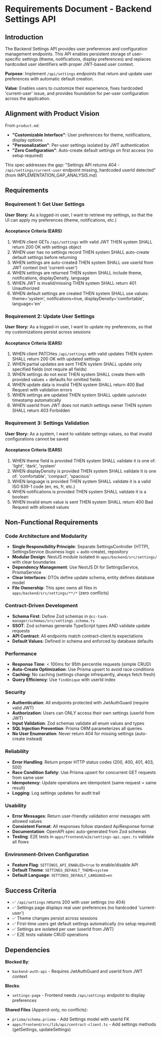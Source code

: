 # Requirements Document - Backend Settings API

## Introduction

The Backend Settings API provides user preferences and configuration management endpoints. This API enables persistent storage of user-specific settings (theme, notifications, display preferences) and replaces hardcoded user identifiers with proper JWT-based user context.

**Purpose**: Implement `/api/settings` endpoints that return and update user preferences with automatic default creation.

**Value**: Enables users to customize their experience, fixes hardcoded 'current-user' issue, and provides foundation for per-user configuration across the application.

## Alignment with Product Vision

From `product.md`:
- **"Customizable Interface"**: User preferences for theme, notifications, display options
- **"Personalization"**: Per-user settings isolated by JWT authentication
- **"Zero Configuration"**: Auto-create default settings on first access (no setup required)

This spec addresses the gap: "Settings API returns 404 - `/api/settings/current-user` endpoint missing, hardcoded userId detected" (from IMPLEMENTATION_GAP_ANALYSIS.md)

## Requirements

### Requirement 1: Get User Settings

**User Story:** As a logged-in user, I want to retrieve my settings, so that the UI can apply my preferences (theme, notifications, etc.)

#### Acceptance Criteria (EARS)

1. WHEN client GETs `/api/settings` with valid JWT THEN system SHALL return 200 OK with settings object
2. WHEN user has no settings record THEN system SHALL auto-create default settings before returning
3. WHEN settings are auto-created THEN system SHALL use userId from JWT context (not 'current-user')
4. WHEN settings are returned THEN system SHALL include theme, notifications, displayDensity, language
5. WHEN JWT is invalid/missing THEN system SHALL return 401 Unauthorized
6. WHEN default settings are created THEN system SHALL use values: theme='system', notifications=true, displayDensity='comfortable', language='en'

### Requirement 2: Update User Settings

**User Story:** As a logged-in user, I want to update my preferences, so that my customizations persist across sessions

#### Acceptance Criteria (EARS)

1. WHEN client PATCHes `/api/settings` with valid updates THEN system SHALL return 200 OK with updated settings
2. WHEN partial updates are sent THEN system SHALL update only specified fields (not require all fields)
3. WHEN settings do not exist THEN system SHALL create them with provided values + defaults for omitted fields
4. WHEN update data is invalid THEN system SHALL return 400 Bad Request with validation errors
5. WHEN settings are updated THEN system SHALL update `updatedAt` timestamp automatically
6. WHEN userId from JWT does not match settings owner THEN system SHALL return 403 Forbidden

### Requirement 3: Settings Validation

**User Story:** As a system, I want to validate settings values, so that invalid configurations cannot be saved

#### Acceptance Criteria (EARS)

1. WHEN theme field is provided THEN system SHALL validate it is one of: 'light', 'dark', 'system'
2. WHEN displayDensity is provided THEN system SHALL validate it is one of: 'comfortable', 'compact', 'spacious'
3. WHEN language is provided THEN system SHALL validate it is a valid ISO 639-1 code (en, es, fr, etc.)
4. WHEN notifications is provided THEN system SHALL validate it is a boolean
5. WHEN invalid enum value is sent THEN system SHALL return 400 Bad Request with allowed values

## Non-Functional Requirements

### Code Architecture and Modularity
- **Single Responsibility Principle**: Separate SettingsController (HTTP), SettingsService (business logic + auto-create), repository
- **Modular Design**: NestJS module isolated in `apps/backend/src/settings/` with clear boundaries
- **Dependency Management**: Use NestJS DI for SettingsService, PrismaService
- **Clear Interfaces**: DTOs define update schema, entity defines database model
- **File Ownership**: This spec owns all files in `apps/backend/src/settings/**/*` (zero conflicts)

### Contract-Driven Development
- **Schema First**: Define Zod schemas in `@cc-task-manager/schemas/src/settings.schema.ts`
- **SSOT**: Zod schemas generate TypeScript types AND validate update requests
- **API Contract**: All endpoints match contract-client.ts expectations
- **Default Values**: Defined in schema and enforced by database defaults

### Performance
- **Response Time**: < 100ms for 95th percentile requests (simple CRUD)
- **Auto-Create Optimization**: Use Prisma upsert to avoid race conditions
- **Caching**: No caching (settings change infrequently, always fetch fresh)
- **Query Efficiency**: Use `findUnique` with userId index

### Security
- **Authentication**: All endpoints protected with JwtAuthGuard (require valid JWT)
- **Authorization**: Users can ONLY access their own settings (userId from JWT)
- **Input Validation**: Zod schemas validate all enum values and types
- **SQL Injection Prevention**: Prisma ORM parameterizes all queries
- **No User Enumeration**: Never return 404 for missing settings (auto-create instead)

### Reliability
- **Error Handling**: Return proper HTTP status codes (200, 400, 401, 403, 500)
- **Race Condition Safety**: Use Prisma upsert for concurrent GET requests from same user
- **Idempotency**: Update operations are idempotent (same request = same result)
- **Logging**: Log settings updates for audit trail

### Usability
- **Error Messages**: Return user-friendly validation error messages with allowed values
- **Consistent Format**: All responses follow standard ApiResponse<T> format
- **Documentation**: OpenAPI spec auto-generated from Zod schemas
- **Testing**: E2E tests in `apps/frontend/e2e/settings-api.spec.ts` validate all flows

### Environment-Driven Configuration
- **Feature Flag**: `SETTINGS_API_ENABLED=true` to enable/disable API
- **Default Theme**: `SETTINGS_DEFAULT_THEME=system`
- **Default Language**: `SETTINGS_DEFAULT_LANGUAGE=en`

## Success Criteria

- ✅ `/api/settings` returns 200 with user settings (no 404)
- ✅ Settings page displays real user preferences (no hardcoded 'current-user')
- ✅ Theme changes persist across sessions
- ✅ First-time users get default settings automatically (no setup required)
- ✅ Settings are isolated per user (userId from JWT)
- ✅ E2E tests validate CRUD operations

## Dependencies

**Blocked By**:
- `backend-auth-api` - Requires JwtAuthGuard and userId from JWT context

**Blocks**:
- `settings-page` - Frontend needs `/api/settings` endpoint to display preferences

**Shared Files** (Append-only, no conflicts):
- `prisma/schema.prisma` - Add Settings model with userId FK
- `apps/frontend/src/lib/api/contract-client.ts` - Add settings methods (getSettings, updateSettings)
